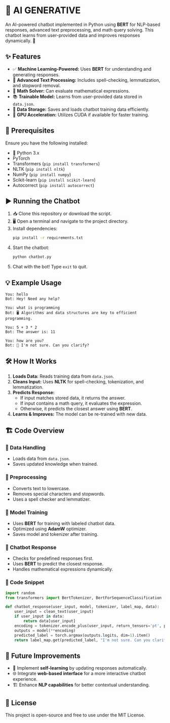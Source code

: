 # 🤖 AI GENERATIVE

An AI-powered chatbot implemented in Python using **BERT** for NLP-based responses, advanced text preprocessing, and math query solving. This chatbot learns from user-provided data and improves responses dynamically. 🚀

## ✨ Features
- ✅ **Machine Learning-Powered:** Uses **BERT** for understanding and generating responses.
- 🧹 **Advanced Text Processing:** Includes spell-checking, lemmatization, and stopword removal.
- 🧮 **Math Solver:** Can evaluate mathematical expressions.
- 📚 **Trainable Model:** Learns from user-provided data stored in `data.json`.
- 💾 **Data Storage:** Saves and loads chatbot training data efficiently.
- 🚀 **GPU Acceleration:** Utilizes CUDA if available for faster training.

## 📌 Prerequisites
Ensure you have the following installed:
- 🐍 Python 3.x
- PyTorch
- Transformers (`pip install transformers`)
- NLTK (`pip install nltk`)
- NumPy (`pip install numpy`)
- Scikit-learn (`pip install scikit-learn`)
- Autocorrect (`pip install autocorrect`)

## ▶️ Running the Chatbot
1. 📥 Clone this repository or download the script.
2. 🖥️ Open a terminal and navigate to the project directory.
3. Install dependencies:
   ```bash
   pip install -r requirements.txt
   ```
4. Start the chatbot:
   ```bash
   python chatbot.py
   ```
5. Chat with the bot! Type `exit` to quit.

## 💡 Example Usage
```
You: hello
Bot: Hey! Need any help?
```
```
You: what is programming
Bot: 🖥️ Algorithms and data structures are key to efficient programming.
```
```
You: 5 + 3 * 2
Bot: The answer is: 11
```
```
You: how are you?
Bot: 🤖 I'm not sure. Can you clarify?
```

## 🛠️ How It Works
1. **Loads Data:** Reads training data from `data.json`.
2. **Cleans Input:** Uses **NLTK** for spell-checking, tokenization, and lemmatization.
3. **Predicts Response:**
   - If input matches stored data, it returns the answer.
   - If input contains a math query, it evaluates the expression.
   - Otherwise, it predicts the closest answer using **BERT**.
4. **Learns & Improves:** The model can be re-trained with new data.

## 🏗️ Code Overview
### 🔹 Data Handling
- Loads data from `data.json`.
- Saves updated knowledge when trained.

### 🔹 Preprocessing
- Converts text to lowercase.
- Removes special characters and stopwords.
- Uses a spell checker and lemmatizer.

### 🔹 Model Training
- Uses **BERT** for training with labeled chatbot data.
- Optimized using **AdamW** optimizer.
- Saves model and tokenizer after training.

### 🔹 Chatbot Response
- Checks for predefined responses first.
- Uses **BERT** to predict the closest response.
- Handles mathematical expressions dynamically.

### 📝 Code Snippet
```python
import random
from transformers import BertTokenizer, BertForSequenceClassification

def chatbot_response(user_input, model, tokenizer, label_map, data):
    user_input = clean_text(user_input)
    if user_input in data:
        return data[user_input]
    encoding = tokenizer.encode_plus(user_input, return_tensors='pt', padding='max_length', truncation=True)
    outputs = model(**encoding)
    predicted_label = torch.argmax(outputs.logits, dim=1).item()
    return label_map.get(predicted_label, "I'm not sure. Can you clarify?")
```

## 🔮 Future Improvements
- 🤖 Implement **self-learning** by updating responses automatically.
- 🌐 Integrate **web-based interface** for a more interactive chatbot experience.
- 🏗️ Enhance **NLP capabilities** for better contextual understanding.

## 📜 License
This project is open-source and free to use under the MIT License.

